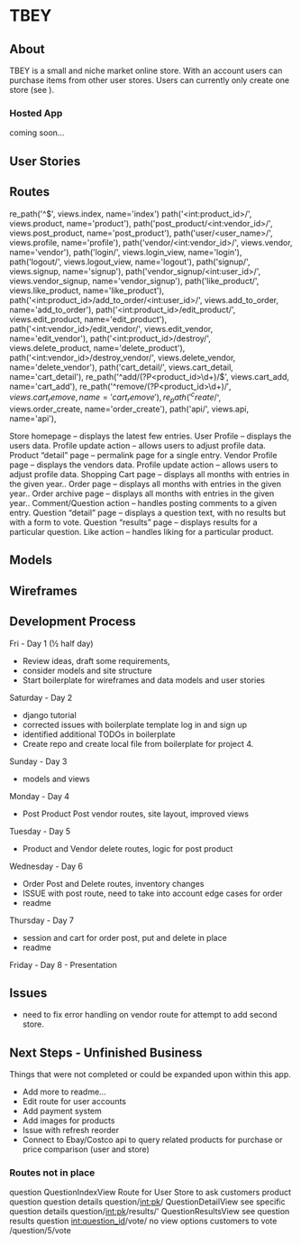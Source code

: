 # TBEY

## About
TBEY is a small and niche market online store.  With an account users can purchase items from other user stores.  Users can currently only create one store (see ).

### Hosted App
coming soon...

## User Stories



## Routes



  re_path('^$', views.index, name='index')
  path('<int:product_id>/', views.product, name='product'),
  path('post_product/<int:vendor_id>/', views.post_product, name='post_product'),
  path('user/<user_name>/', views.profile, name='profile'),
  path('vendor/<int:vendor_id>/', views.vendor, name='vendor'),
  path('login/', views.login_view, name='login'),
  path('logout/', views.logout_view, name='logout'),
  path('signup/', views.signup, name='signup'),
  path('vendor_signup/<int:user_id>/', views.vendor_signup, name='vendor_signup'),
  path('like_product/', views.like_product, name='like_product'),
  path('<int:product_id>/add_to_order/<int:user_id>/', views.add_to_order, name='add_to_order'),
  path('<int:product_id>/edit_product/', views.edit_product, name='edit_product'),
  path('<int:vendor_id>/edit_vendor/', views.edit_vendor, name='edit_vendor'),
  path('<int:product_id>/destroy/', views.delete_product, name='delete_product'),
  path('<int:vendor_id>/destroy_vendor/', views.delete_vendor, name='delete_vendor'),
  path('cart_detail/', views.cart_detail, name='cart_detail'),
  re_path('^add/(?P<product_id>\d+)/$', views.cart_add, name='cart_add'),
  re_path('^remove/(?P<product_id>\d+)/$', views.cart_remove, name='cart_remove'),
  re_path('^create/$', views.order_create, name='order_create'),
  path('api/', views.api, name='api'),

Store homepage – displays the latest few entries.
User Profile – displays the users data.
Profile update action – allows users to adjust profile data.
Product “detail” page – permalink page for a single entry.
Vendor Profile page – displays the vendors data.
Profile update action – allows users to adjust profile data.
Shopping Cart page – displays all months with entries in the given year..
Order page – displays all months with entries in the given year..
Order archive page – displays all months with entries in the given year..
Comment/Question action – handles posting comments to a given entry.
Question “detail” page – displays a question text, with no results but with a form to vote.
Question “results” page – displays results for a particular question.
Like action – handles liking for a particular product.


## Models

## Wireframes

## Development Process

Fri - Day 1  (½ half day)
- Review ideas, draft some requirements,
- consider models and site structure
- Start boilerplate for wireframes and data models and user stories

Saturday - Day 2
- django tutorial
- corrected issues with boilerplate template log in and sign up
- identified additional TODOs in boilerplate
- Create repo and create local file from boilerplate for project 4.

Sunday - Day 3
- models and views

Monday - Day 4
- Post Product Post vendor routes, site layout, improved views

Tuesday - Day 5
- Product and Vendor delete routes, logic for post product

Wednesday - Day 6
- Order Post and Delete routes, inventory changes
- ISSUE with post route, need to take into account edge cases for order  
- readme

Thursday - Day 7
- session and cart for order post, put and delete in place
- readme

Friday - Day 8 - Presentation

## Issues
- need to fix error handling on vendor route for attempt to add second store.


## Next Steps - Unfinished Business
Things that were not completed or could be expanded upon within this app.

- Add more to readme...
- Edit route for user accounts
- Add payment system
- Add images for products
- Issue with refresh reorder
- Connect to Ebay/Costco api to query related products for purchase or price comparison (user and store)

### Routes not in place
  question QuestionIndexView Route for User Store to ask customers product question
  question details question/<int:pk>/ QuestionDetailView see specific question details
  question/<int:pk>/results/' QuestionResultsView see question results
  question <int:question_id>/vote/ no view options customers to vote /question/5/vote

